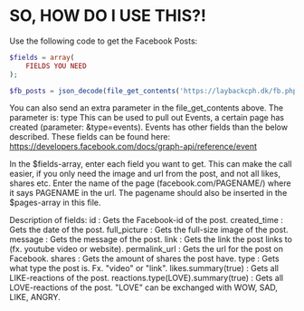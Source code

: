 # SO, HOW DO I USE THIS?!

Use the following code to get the Facebook Posts:


```php
$fields = array(
	FIELDS YOU NEED
);
```

```php
$fb_posts = json_decode(file_get_contents('https://laybackcph.dk/fb.php?p=PAGENAME&fields='.implode(',', $fields)), true);
```

You can also send an extra parameter in the file_get_contents above. The parameter is: type
This can be used to pull out Events, a certain page has created (parameter: &type=events). Events has other fields than the below described. These fields can be found here: https://developers.facebook.com/docs/graph-api/reference/event


In the $fields-array, enter each field you want to get. This can make the call easier, if you only need the image and url from the post, and not all likes, shares etc.
Enter the name of the page (facebook.com/PAGENAME/) where it says PAGENAME in the url. The pagename should also be inserted in the $pages-array in this file.

Description of fields:
id									:	Gets the Facebook-id of the post.
created_time						:	Gets the date of the post.
full_picture						:	Gets the full-size image of the post.
message								:	Gets the message of the post.
link								:	Gets the link the post links to (fx. youtube video or website).
permalink_url						:	Gets the url for the post on Facebook.
shares								:	Gets the amount of shares the post have.
type								:	Gets what type the post is. Fx. "video" or "link".
likes.summary(true)					:	Gets all LIKE-reactions of the post.
reactions.type(LOVE).summary(true)	:	Gets all LOVE-reactions of the post. "LOVE" can be exchanged with WOW, SAD, LIKE, ANGRY.